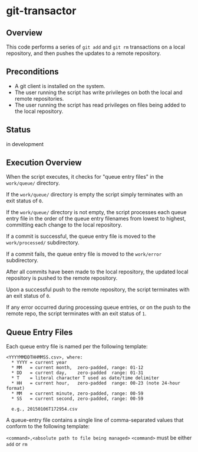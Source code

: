 git-transactor
==============

## Overview

This code performs a series of `git add` and `git rm` transactions on
a local repository, and then pushes the updates to a remote
repository.


## Preconditions

* A git client is installed on the system.
* The user running the script has write privileges
  on both the local and remote repositories.
* The user running the script has read privileges on files being added
  to the local repository.


## Status
in development


## Execution Overview

When the script executes, it checks for "queue entry files" in the
`work/queue/` directory.

If the `work/queue/` directory is empty the script simply terminates with
an exit status of `0`.

If the `work/queue/` directory is not empty, the script processes each
queue entry file in the order of the queue entry filenames from lowest
to highest, committing each change to the local repository.

If a commit is successful, the queue entry file is moved to the
`work/processed/` subdirectory.

If a commit fails, the queue entry file is moved to the `work/error`
subdirectory.

After all commits have been made to the local repository, the updated
local repository is pushed to the remote repository.

Upon a successful push to the remote repository, the script terminates
with an exit status of `0`.

If any error occurred during processing queue entries, or on the push
to the remote repo, the script terminates with an exit status of `1`.


## Queue Entry Files

Each queue entry file is named per the following template:
```
<YYYYMMDDTHHMMSS.csv>, where:
  * YYYY = current year
  * MM   = current month,  zero-padded, range: 01-12
  * DD   = current day,    zero-padded  range: 01-31
  * T    = literal character T used as date/time delimiter
  * HH   = current hour,   zero-padded  range: 00-23 (note 24-hour format)
  * MM   = current minute, zero-padded, range: 00-59
  * SS   = current second, zero-padded, range: 00-59

  e.g., 20150106T172954.csv
```
A queue-entry file contains a single line of comma-separated values
that conform to the following template:

`<command>,<absolute path to file being managed>`
`<command>` must be either `add` or `rm`


